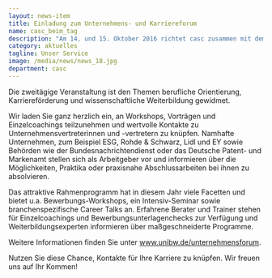 ```yaml
---
layout: news-item
title: Einladung zum Unternehmens- und Karriereforum
name: casc_beim_tag
description: "Am 14. und 15. Oktober 2016 richtet casc zusammen mit dem Alumni & Career Service das 7. Unternehmens- und Karriereforum an der Universität der Bundeswehr München aus."
category: aktuelles
tagline: Unser Service
image: /media/news/news_18.jpg
department: casc
---
```


Die zweitägige Veranstaltung ist den Themen berufliche Orientierung, Karriereförderung und wissenschaftliche Weiterbildung gewidmet.

Wir laden Sie ganz herzlich ein, an Workshops, Vorträgen und Einzelcoachings teilzunehmen und wertvolle Kontakte zu Unternehmensvertreterinnen und -vertretern zu knüpfen. Namhafte Unternehmen, zum Beispiel ESG, Rohde & Schwarz, Lidl und EY sowie Behörden wie der Bundesnachrichtendienst oder das Deutsche Patent- und Markenamt stellen sich als Arbeitgeber vor und informieren über die Möglichkeiten, Praktika oder praxisnahe Abschlussarbeiten bei ihnen zu absolvieren.

Das attraktive Rahmenprogramm hat in diesem Jahr viele Facetten und bietet u.a. Bewerbungs-Workshops, ein Intensiv-Seminar sowie branchenspezifische Career Talks an. Erfahrene Berater und Trainer stehen für Einzelcoachings und Bewerbungsunterlagenchecks zur Verfügung und Weiterbildungsexperten informieren über maßgeschneiderte Programme.

Weitere Informationen finden Sie unter <a href="http://www.unibw.de/unternehmensforum">www.unibw.de/unternehmensforum</a>.

Nutzen Sie diese Chance, Kontakte für Ihre Karriere zu knüpfen. Wir freuen uns auf Ihr Kommen!

